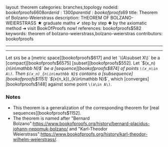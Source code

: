 layout: theorem
categories: branches,topology
nodeid: bookofproofs$6608
orderid: 1300
parentid: bookofproofs$69
title: Theorem of Bolzano-Weierstrass
description: THEOREM OF BOLZANO-WEIERSTRASS ★ graduate maths ✔ step by step ✚ by the axiomatic method ➜ visit BookOfProofs now!
references: bookofproofs$582
keywords: theorem of bolzano-weierstrass,bolzano-weierstras
contributors: bookofproofs


---


---

Let `$X$` be a [metric space][bookofproofs$617] and let `\(A\subset X\)` be a [compact][bookofproofs$6575] [subset][bookofproofs$552]. Let `$(x_n)_{n\in\mathbb N}$` be a [sequence][bookofproofs$874] of points `\(x_n\in A\)`. Then `$(x_n)_{n\in\mathbb N}$` contains a [subsequence][bookofproofs$1151] `$(x_{n_k})_{k\in\mathbb N}$`, which [converges][bookofproofs$148] against some point `\(a\in A\)`.

### Notes

* This theorem is a generalization of the corresponding theorem for [real sequences][bookofproofs$1152].
* The theorem is named after "Bernard Bolzano":https://www.bookofproofs.org/history/bernard-placidus-johann-nepomuk-bolzano/ and "Karl-Theodor Weierstrass":https://www.bookofproofs.org/history/karl-theodor-wilhelm-weierstrass/.

